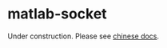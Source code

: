 # matlab-socket

<p class="warning">

Under construction. Please see  <a href="#" router-link="/zh-Hans/matlab-socket">chinese docs</a>.

</p>
